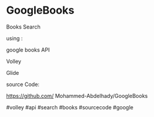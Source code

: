 # GoogleBooks

Books Search



using :

google books API

Volley

Glide



source Code:

https://github.com/ Mohammed-Abdelhady/GoogleBooks

#volley #api #search #books #sourcecode #google
